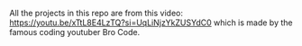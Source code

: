 All the projects in this repo are from this video: https://youtu.be/xTtL8E4LzTQ?si=UqLiNjzYkZUSYdC0 which is made by the famous coding youtuber Bro Code. 
